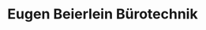 ---
title: "Eugen Beierlein Bürotechnik"
url: /miltenberg/eugen-beierlein-buerotechnik/
shop: Computer
---